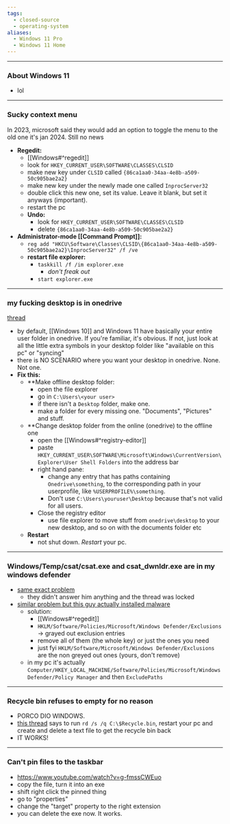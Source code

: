 ```yaml
---
tags:
  - closed-source
  - operating-system
aliases:
  - Windows 11 Pro
  - Windows 11 Home
---
```

---

### About Windows 11

- lol

---

### Sucky context menu

In 2023, microsoft said they would add an option to toggle the menu to the old one
it's jan 2024. Still no news
- **Regedit:**
	- [[Windows#^regedit]]
	- look for `HKEY_CURRENT_USER\SOFTWARE\CLASSES\CLSID`
	- make new key under `CLSID` called `{86ca1aa0-34aa-4e8b-a509-50c905bae2a2}`
	- make new key under the newly made one called `InprocServer32`
	- double click this new one, set its value. Leave it blank, but set it anyways (important).
	- restart the pc
	- **Undo:**
		- look for `HKEY_CURRENT_USER\SOFTWARE\CLASSES\CLSID`
		- delete `{86ca1aa0-34aa-4e8b-a509-50c905bae2a2}`
- **Administrator-mode [[Command Prompt]]:**
	- `reg add "HKCU\Software\Classes\CLSID\{86ca1aa0-34aa-4e8b-a509-50c905bae2a2}\InprocServer32" /f /ve`
	- **restart file explorer:**
		- `taskkill /f /im explorer.exe`
			- _don't freak out_
		- `start explorer.exe`

---

### my fucking desktop is in onedrive

[thread](https://answers.microsoft.com/en-us/windows/forum/all/why-are-my-desktop-files-located-in-a-onedrive/9c618093-b999-4da1-a931-02a0098ed244 )
- by default, [[Windows 10]] and Windows 11 have basically your entire user folder in onedrive. If you're familiar, it's obvious. If not, just look at all the little extra symbols in your desktop folder like "available on this pc" or "syncing"
- there is NO SCENARIO where you want your desktop in onedrive. None. Not one.
- **Fix this:**
	- **Make offline desktop folder:
		- open the file explorer
		- go in `C:\Users\<your user>`
		- if there isn't a `Desktop` folder, make one.
		- make a folder for every missing one. "Documents", "Pictures" and stuff.
	- **Change desktop folder from the online (onedrive) to the offline one
		- open the [[Windows#^registry-editor]]
		- paste `HKEY_CURRENT_USER\SOFTWARE\Microsoft\Windows\CurrentVersion\Explorer\User Shell Folders` into the address bar
		- right hand pane:
			- change any entry that has paths containing `Onedrive\something`, to the corresponding path in your userprofile, like `%USERPROFILE%\something`.
			- Don't use `C:\Users\youruser\Desktop` because that's not valid for all users.
		- Close the registry editor
			- use file explorer to move stuff from `onedrive\desktop` to your new desktop, and so on with the documents folder etc
	- **Restart**
		- not shut down. _Restart_ your pc.

---

### Windows/Temp/csat/csat.exe and csat_dwnldr.exe are in my windows defender


- [same exact problem](https://answers.microsoft.com/it-it/windows/forum/all/impossibile-rimuovere-elementi-da-escludere-dalle/b80372e5-ff79-4040-bcac-1188546d20ab)
	- they didn't answer him anything and the thread was locked
- [similar problem but this guy actually installed malware](https://www.reddit.com/r/windows/comments/131pk7n/i_cant_remove_greyed_out_these_exclusions_from/)
	- solution:
		- [[Windows#^regedit]]
		- `HKLM/Software/Policies/Microsoft/Windows Defender/Exclusions` ${ \to }$ grayed out exclusion entries
		- remove all of them (the whole key) or just the ones you need
		- just fyi `HKLM/Software/Microsoft/Windows Defender/Exclusions` are the non greyed out ones (yours, don't remove)
	- in my pc it's actually `Computer/HKEY_LOCAL_MACHINE/Software/Policies/Microsoft/Windows Defender/Policy Manager` and then `ExcludePaths`

---

### Recycle bin refuses to empty for no reason

- PORCO DIO WINDOWS.
- [this thread](https://answers.microsoft.com/en-us/windows/forum/all/recycle-bin-not-emptying/404e6fbc-3647-403e-84a1-b53821b119a6) says to run `rd /s /q C:\$Recycle.bin`, restart your pc and create and delete a text file to get the recycle bin back
- IT WORKS!

---

### Can't pin files to the taskbar

- https://www.youtube.com/watch?v=g-fmssCWEuo
- copy the file, turn it into an exe
- shift right click the pinned thing
- go to "properties"
- change the "target" property to the right extension
- you can delete the exe now. It works.